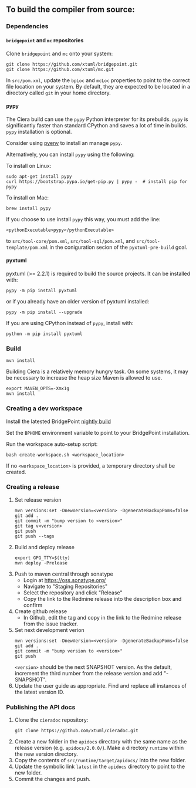 ## To build the compiler from source:

### Dependencies

#### `bridgepoint` and `mc` repositories

Clone `bridgepoint` and `mc` onto your system:

```
git clone https://github.com/xtuml/bridgepoint.git
git clone https://github.com/xtuml/mc.git
```

In `src/pom.xml`, update the `bpLoc` and `mcLoc` properties to point to the
correct file location on your system.  By default, they are expected to be
located in a directory called `git` in your home directory.

#### pypy

The Ciera build can use the `pypy` Python interpreter for its prebuilds. `pypy`
is significantly faster than standard CPython and saves a lot of time in
builds. `pypy` installation is optional.

Consider using [pyenv](https://github.com/pyenv/pyenv) to install an manage
`pypy`.

Alternatively, you can install `pypy` using the following:

To install on Linux:
```
sudo apt-get install pypy
curl https://bootstrap.pypa.io/get-pip.py | pypy -  # install pip for pypy
```

To install on Mac:
```
brew install pypy
```

If you choose to use install `pypy` this way, you must add the line:
```
<pythonExecutable>pypy</pythonExecutable>
```

to `src/tool-core/pom.xml`, `src/tool-sql/pom.xml`, and
`src/tool-template/pom.xml` in the coniguration secion of the
`pyxtuml-pre-build` goal.

#### pyxtuml

pyxtuml (>= 2.2.1) is required to build the source projects. It can be installed with:

```
pypy -m pip install pyxtuml
```

or if you already have an older version of pyxtuml installed:

```
pypy -m pip install --upgrade
```

If you are using CPython instead of `pypy`, install with:

```
python -m pip install pyxtuml
```

### Build

```
mvn install
```

Building Ciera is a relatively memory hungry task. On some systems, it may be necessary to increase
the heap size Maven is allowed to use.
```
export MAVEN_OPTS=-Xmx1g
mvn install
```

### Creating a dev workspace

Install the latested BridgePoint [nightly
build](https://s3.amazonaws.com/xtuml-releases/nightly-build/buildfiles.html)

Set the `BPHOME` environment variable to point to your BridgePoint
installation.

Run the workspace auto-setup script:
```
bash create-workspace.sh <workspace_location>
```

If no `<workspace_location>` is provided, a temporary directory shall be created.

### Creating a release

1. Set release version
   ```
   mvn versions:set -DnewVersion=<version> -DgenerateBackupPoms=false
   git add .
   git commit -m "bump version to <version>"
   git tag v<version>
   git push
   git push --tags
   ```
2. Build and deploy release
   ```
   export GPG_TTY=$(tty)
   mvn deploy -Prelease
   ```
3. Push to maven central through sonatype
   - Login at https://oss.sonatype.org/
   - Navigate to "Staging Repositories"
   - Select the repository and click "Release"
   - Copy the link to the Redmine release into the description box and confirm
4. Create github release
   - In Github, edit the tag and copy in the link to the Redmine release from
     the issue tracker.
5. Set next development verion
   ```
   mvn versions:set -DnewVersion=<version> -DgenerateBackupPoms=false
   git add .
   git commit -m "bump version to <version>"
   git push
   ```
   `<version>` should be the next SNAPSHOT version. As the default, increment
   the third number from the release version and add "-SNAPSHOT".
6. Update the user guide as appropriate. Find and replace all instances of the
   latest version ID.

### Publishing the API docs

1. Clone the `cieradoc` repository:
   ```
   git clone https://github.com/xtuml/cieradoc.git
   ```
2. Create a new folder in the `apidocs` directory with the same name as the
   release version (e.g. `apidocs/2.0.0/`). Make a directory `runtime` within
   the new version directory.
3. Copy the contents of `src/runtime/target/apidocs/` into the new folder.
4. Update the symbolic link `latest` in the `apidocs` directory to point to the
   new folder.
5. Commit the changes and push.
